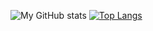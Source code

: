 ![My GitHub stats](https://github-readme-stats.vercel.app/api?username=randricalvin&theme=ambient_gradient&show_icons=true)
[![Top Langs](https://github-readme-stats.vercel.app/api/top-langs/?username=randricalvin&layout=compact)](https://github.com/randricalvin/github-readme-stats)
